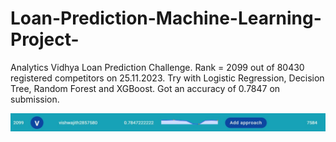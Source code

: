 # Loan-Prediction-Machine-Learning-Project-
Analytics Vidhya Loan Prediction Challenge.
Rank = 2099 out of  80430 registered competitors on 25.11.2023.
Try with Logistic Regression, Decision Tree, Random Forest and XGBoost.
Got an accuracy of 0.7847 on submission.

![Rank Image](https://github.com/Nipuna-Vishwajith/Loan-Prediction-Machine-Learning-Project-/blob/main/Rank.JPG?raw=true)


